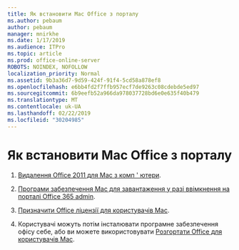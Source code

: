 ```yaml
---
title: Як встановити Mac Office з порталу
ms.author: pebaum
author: pebaum
manager: mnirkhe
ms.date: 1/17/2019
ms.audience: ITPro
ms.topic: article
ms.prod: office-online-server
ROBOTS: NOINDEX, NOFOLLOW
localization_priority: Normal
ms.assetid: 9b3a36d7-9d59-424f-91f4-5cd58a878ef8
ms.openlocfilehash: e6bb4fd2f7ffb957ecf7de9263c08cdebde5ed97
ms.sourcegitcommit: 6b9eefb52a966da978037728bd6e0e635f40b479
ms.translationtype: MT
ms.contentlocale: uk-UA
ms.lasthandoff: 02/22/2019
ms.locfileid: "30204985"
---
```

# <a name="how-to-install-mac-office-from-the-portal"></a>Як встановити Mac Office з порталу


1. [Видалення Office 2011 для Mac з комп ' ютери](https://support.office.com/article/4bfcd230-0ea1-4656-bf30-dbfa44d358fa?wt.mc_id=Alchemy_ClientDIA).
    
2. [Програми забезпечення Mac для завантаження у разі ввімкнення на порталі Office 365 admin](https://support.office.com/article/c13051e6-f75c-4737-bc0d-7685dcedf360?wt.mc_id=Alchemy_ClientDIA).
    
3. [Призначити Office ліцензії для користувачів Mac](https://support.office.com/article/997596B5-4173-4627-B915-36ABAC6786DC?wt.mc_id=Alchemy_ClientDIA).
    
4. Користувачі можуть потім інсталювати програмне забезпечення офісу себе, або ви можете використовувати [Розгортати Office для користувачів Mac](https://docs.microsoft.com/DeployOffice/mac/deployment-guide-for-office-for-mac).